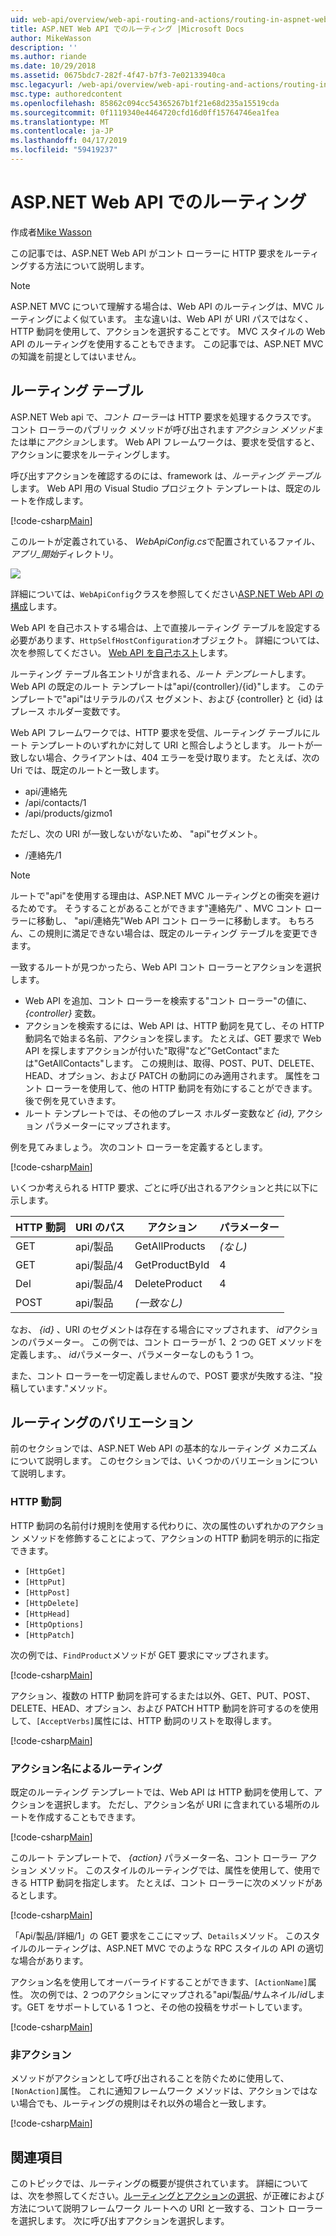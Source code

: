 ```yaml
---
uid: web-api/overview/web-api-routing-and-actions/routing-in-aspnet-web-api
title: ASP.NET Web API でのルーティング |Microsoft Docs
author: MikeWasson
description: ''
ms.author: riande
ms.date: 10/29/2018
ms.assetid: 0675bdc7-282f-4f47-b7f3-7e02133940ca
msc.legacyurl: /web-api/overview/web-api-routing-and-actions/routing-in-aspnet-web-api
msc.type: authoredcontent
ms.openlocfilehash: 85862c094cc54365267b1f21e68d235a15519cda
ms.sourcegitcommit: 0f1119340e4464720cfd16d0ff15764746ea1fea
ms.translationtype: MT
ms.contentlocale: ja-JP
ms.lasthandoff: 04/17/2019
ms.locfileid: "59419237"
---
```

# <a name="routing-in-aspnet-web-api"></a>ASP.NET Web API でのルーティング

作成者[Mike Wasson](https://github.com/MikeWasson)

この記事では、ASP.NET Web API がコント ローラーに HTTP 要求をルーティングする方法について説明します。

> [!NOTE]
> ASP.NET MVC について理解する場合は、Web API のルーティングは、MVC ルーティングによく似ています。 主な違いは、Web API が URI パスではなく、HTTP 動詞を使用して、アクションを選択することです。 MVC スタイルの Web API のルーティングを使用することもできます。 この記事では、ASP.NET MVC の知識を前提としてはいません。

## <a name="routing-tables"></a>ルーティング テーブル

ASP.NET Web api で、*コント ローラー*は HTTP 要求を処理するクラスです。 コント ローラーのパブリック メソッドが呼び出されます*アクション メソッド*または単に*アクション*します。 Web API フレームワークは、要求を受信すると、アクションに要求をルーティングします。

呼び出すアクションを確認するのには、framework は、*ルーティング テーブル*します。 Web API 用の Visual Studio プロジェクト テンプレートは、既定のルートを作成します。

[!code-csharp[Main](routing-in-aspnet-web-api/samples/sample1.cs)]

このルートが定義されている、 *WebApiConfig.cs*で配置されているファイル、*アプリ\_開始*ディレクトリ。

![](routing-in-aspnet-web-api/_static/image1.png)

詳細については、`WebApiConfig`クラスを参照してください[ASP.NET Web API の構成](../advanced/configuring-aspnet-web-api.md)します。

Web API を自己ホストする場合は、上で直接ルーティング テーブルを設定する必要があります、`HttpSelfHostConfiguration`オブジェクト。 詳細については、次を参照してください。 [Web API を自己ホスト](../older-versions/self-host-a-web-api.md)します。

ルーティング テーブル各エントリが含まれる、*ルート テンプレート*します。 Web API の既定のルート テンプレートは&quot;api/{controller}/{id}&quot;します。 このテンプレートで&quot;api&quot;はリテラルのパス セグメント、および {controller} と {id} はプレース ホルダー変数です。

Web API フレームワークでは、HTTP 要求を受信、ルーティング テーブルにルート テンプレートのいずれかに対して URI と照合しようとします。 ルートが一致しない場合、クライアントは、404 エラーを受け取ります。 たとえば、次の Uri では、既定のルートと一致します。

- api/連絡先
- /api/contacts/1
- /api/products/gizmo1

ただし、次の URI が一致しないがないため、 &quot;api&quot;セグメント。

- /連絡先/1

> [!NOTE]
> ルートで"api"を使用する理由は、ASP.NET MVC ルーティングとの衝突を避けるためです。 そうすることがあることができます&quot;連絡先/&quot; 、MVC コント ローラーに移動し、 &quot;api/連絡先&quot;Web API コント ローラーに移動します。 もちろん、この規則に満足できない場合は、既定のルーティング テーブルを変更できます。

一致するルートが見つかったら、Web API コント ローラーとアクションを選択します。

- Web API を追加、コント ローラーを検索する&quot;コント ローラー&quot;の値に、 *{controller}* 変数。
- アクションを検索するには、Web API は、HTTP 動詞を見てし、その HTTP 動詞名で始まる名前、アクションを探します。 たとえば、GET 要求で Web API を探しますアクションが付いた&quot;取得&quot;など&quot;GetContact&quot;または&quot;GetAllContacts&quot;します。 この規則は、取得、POST、PUT、DELETE、HEAD、オプション、および PATCH の動詞にのみ適用されます。 属性をコント ローラーを使用して、他の HTTP 動詞を有効にすることができます。 後で例を見ていきます。
- ルート テンプレートでは、その他のプレース ホルダー変数など *{id},* アクション パラメーターにマップされます。

例を見てみましょう。 次のコント ローラーを定義するとします。

[!code-csharp[Main](routing-in-aspnet-web-api/samples/sample2.cs)]

いくつか考えられる HTTP 要求、ごとに呼び出されるアクションと共に以下に示します。

| HTTP 動詞 | URI のパス | アクション | パラメーター |
| --- | --- | --- | --- |
| GET | api/製品 | GetAllProducts | *(なし)* |
| GET | api/製品/4 | GetProductById | 4 |
| Del | api/製品/4 | DeleteProduct | 4 |
| POST | api/製品 | *(一致なし)* |  |

なお、 *{id}* 、URI のセグメントは存在する場合にマップされます、 *id*アクションのパラメーター。 この例では、コント ローラーが 1、2 つの GET メソッドを定義します。、 *id*パラメーター、パラメーターなしのもう 1 つ。

また、コント ローラーを一切定義しませんので、POST 要求が失敗する注、&quot;投稿しています.&quot;メソッド。

## <a name="routing-variations"></a>ルーティングのバリエーション

前のセクションでは、ASP.NET Web API の基本的なルーティング メカニズムについて説明します。 このセクションでは、いくつかのバリエーションについて説明します。

### <a name="http-verbs"></a>HTTP 動詞

HTTP 動詞の名前付け規則を使用する代わりに、次の属性のいずれかのアクション メソッドを修飾することによって、アクションの HTTP 動詞を明示的に指定できます。

- `[HttpGet]`
- `[HttpPut]`
- `[HttpPost]`
- `[HttpDelete]`
- `[HttpHead]`
- `[HttpOptions]`
- `[HttpPatch]`

次の例では、`FindProduct`メソッドが GET 要求にマップされます。

[!code-csharp[Main](routing-in-aspnet-web-api/samples/sample3.cs)]

アクション、複数の HTTP 動詞を許可するまたは以外、GET、PUT、POST、DELETE、HEAD、オプション、および PATCH HTTP 動詞を許可するのを使用して、`[AcceptVerbs]`属性には、HTTP 動詞のリストを取得します。

[!code-csharp[Main](routing-in-aspnet-web-api/samples/sample4.cs)]

<a id="routing_by_action_name"></a>
### <a name="routing-by-action-name"></a>アクション名によるルーティング

既定のルーティング テンプレートでは、Web API は HTTP 動詞を使用して、アクションを選択します。 ただし、アクション名が URI に含まれている場所のルートを作成することもできます。

[!code-csharp[Main](routing-in-aspnet-web-api/samples/sample5.cs)]

このルート テンプレートで、 *{action}* パラメーター名、コント ローラー アクション メソッド。 このスタイルのルーティングでは、属性を使用して、使用できる HTTP 動詞を指定します。 たとえば、コント ローラーに次のメソッドがあるとします。

[!code-csharp[Main](routing-in-aspnet-web-api/samples/sample6.cs)]

「Api/製品/詳細/1」の GET 要求をここにマップ、`Details`メソッド。 このスタイルのルーティングは、ASP.NET MVC でのような RPC スタイルの API の適切な場合があります。

アクション名を使用してオーバーライドすることができます、`[ActionName]`属性。 次の例では、2 つのアクションにマップされる&quot;api/製品/サムネイル/*id*します。GET をサポートしている 1 つと、その他の投稿をサポートしています。

[!code-csharp[Main](routing-in-aspnet-web-api/samples/sample7.cs)]

### <a name="non-actions"></a>非アクション

メソッドがアクションとして呼び出されることを防ぐために使用して、`[NonAction]`属性。 これに通知フレームワーク メソッドは、アクションではない場合でも、ルーティングの規則はそれ以外の場合と一致します。

[!code-csharp[Main](routing-in-aspnet-web-api/samples/sample8.cs)]

## <a name="further-reading"></a>関連項目

このトピックでは、ルーティングの概要が提供されています。 詳細については、次を参照してください。[ルーティングとアクションの選択](routing-and-action-selection.md)、が正確におよび方法について説明フレームワーク ルートへの URI と一致する、コント ローラーを選択します。 次に呼び出すアクションを選択します。
